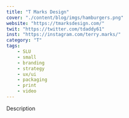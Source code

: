 ```yaml
---
title: "T Marks Design"
cover: "./content/blog/imgs/hamburgers.png"
website: "https://tmarksdesign.com/"
twit: "https://twitter.com/tdaddy61"
inst: "https://instagram.com/terry.marks/"
category: "T"
tags:
    - SLU
    - small
    - branding
    - strategy
    - ux/ui
    - packaging
    - print
    - video
---
```


Description
